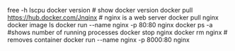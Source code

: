 free -h Iscpu
docker version # show docker version docker pull
https://hub.docker.com/Jnqinx # nginx is a web server docker pull nginx
docker image Is
docker run --name nginx -p 80:80 nginx
docker ps -a #shows number of running processes
docker stop nginx docker rm nginx # removes container
docker run --name nginx -p 8000:80 nginx
